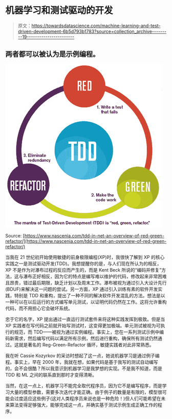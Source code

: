 # 机器学习和测试驱动的开发

> 原文：<https://towardsdatascience.com/machine-learning-and-test-driven-development-6b5d793b1783?source=collection_archive---------19----------------------->

## 两者都可以被认为是示例编程。

![](img/421df98d36c1bb8ea33ad9e3689130ea.png)

Source: [https://www.nascenia.com/tdd-in-net-an-overview-of-red-green-refactor/](https://www.nascenia.com/tdd-in-net-an-overview-of-red-green-refactor/)

当我在 21 世纪初开始使用敏捷的前身极限编程(XP)时，我很快了解到 XP 的核心实践之一是测试驱动开发(TDD)。我想提醒你的是，与人们现在所认为的相反，XP 不是作为对瀑布过程的反应而产生的，而是 Kent Beck 所说的“编码并修复”方法，这与瀑布正好相反，因为它的特点是编写难以维护的代码，修改起来非常困难且昂贵，错过最后期限，缺乏计划以及周末工作。瀑布被视为通过引入大设计先行(BDUF)来解决这一问题的尝试。另一方面，XP 通过引入训练有素的软件开发实践，特别是 TDD 和重构，提出了一种不同的解决软件开发混乱的方法。想法是以一种可以在以后运行的方式编写单元测试，以证明代码仍然在工作。这将允许重构代码，而不用担心它会破坏系统。

忠于它的名字，XP 提出通过一直运行测试套件来将这种实践发挥到极致。但是当 XP 实践者在写代码之前就开始写测试时，这变得更加极端。单元测试被视为可执行的规范，而 TDD——被视为通过实例编程。事实上，您在一系列测试示例中编码新需求，然后编写代码以满足所有示例，然后进行重构，确保所有测试仍然通过。这就是著名的 Reg-Green-Refactor 循环，敏捷实践者对此非常熟悉。

我在听 Cassie Kozyrkov 的采访时想起了这一点，她说机器学习是通过例子编程。事实上，早在 2000 年，我就在想，如果代码是基于我写的测试自动编写的，会不会很酷？所以我意识到机器学习是我梦想的实现。不是我不知道，而是 TDD 和 ML 之间的联系直到那时才变得清晰。

当然，在这一点上，机器学习不能完全取代程序员，因为它不是编写程序，而是学习大量的模型参数，需要多次迭代才能正确。由于例子的数量是有限的，模型很可能会过度适应这些例子(这对人类程序员来说也是一种危险！)但人们可能希望在未来算法变得足够强大，能够完成这一点，并确实基于测试示例生成正确工作的程序。